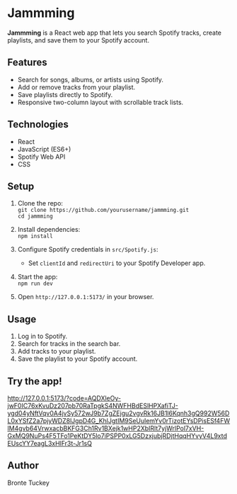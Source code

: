 # Jammming

**Jammming** 
is a React web app that lets you search Spotify tracks, create playlists, and save them to your Spotify account.

## Features

- Search for songs, albums, or artists using Spotify.
- Add or remove tracks from your playlist.
- Save playlists directly to Spotify.
- Responsive two-column layout with scrollable track lists.

## Technologies

- React
- JavaScript (ES6+)
- Spotify Web API
- CSS

## Setup

1. Clone the repo:  
   `git clone https://github.com/yourusername/jammming.git`  
   `cd jammming`

2. Install dependencies:  
   `npm install`

3. Configure Spotify credentials in `src/Spotify.js`:
   - Set `clientId` and `redirectUri` to your Spotify Developer app.

4. Start the app:  
   `npm run dev`

5. Open `http://127.0.0.1:5173/` in your browser.

## Usage

1. Log in to Spotify.
2. Search for tracks in the search bar.
3. Add tracks to your playlist.
4. Save the playlist to your Spotify account.

## Try the app!

http://127.0.0.1:5173/?code=AQDXleOy-jwF0IC76xKvuDz207pb70RaTpgkS4NWFHBdESlHPXafiTJ-ygd04yNftVqv0A4jvSy572wJ9b7ZgZEjgu2vgvRk16JB1l6Kqnh3gQ992W56DL0xYSfZ2a7pjyWDZ8lJgpD4G_KhlJgtIM9SeUulemYv0rTizotEYsDPisESf4FWlM4gvb64VrwxacbBKFG3Ch1Rv1BXejk1wHP2XbIRlt7yjWrlPol7xVH-GxMQ9NuPs4F5TFo1PeKtDY5lo7iPSPP0xLG5DzxjubjRDjtHqqHYvyV4L9xtdEUscYY7eagL3xHlFr3t-Jr1sQ

## Author

Bronte Tuckey
